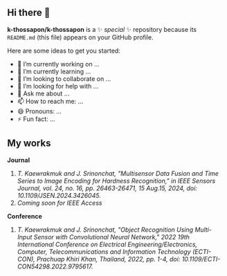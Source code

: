 ## Hi there 👋


**k-thossapon/k-thossapon** is a ✨ _special_ ✨ repository because its `README.md` (this file) appears on your GitHub profile.

Here are some ideas to get you started:

- 🔭 I’m currently working on ...
- 🌱 I’m currently learning ...
- 👯 I’m looking to collaborate on ...
- 🤔 I’m looking for help with ...
- 💬 Ask me about ...
- 📫 How to reach me: ...
- 😄 Pronouns: ...
- ⚡ Fun fact: ...

## My works
**Journal**
1. *T. Kaewrakmuk and J. Srinonchat, "Multisensor Data Fusion and Time Series to Image Encoding for Hardness Recognition," in IEEE Sensors Journal, vol. 24, no. 16, pp. 26463-26471, 15 Aug.15, 2024, doi: 10.1109/JSEN.2024.3426045.*
2. *Coming soon for IEEE Access*

**Conference**
1. *T. Kaewrakmuk and J. Srinonchat, "Object Recognition Using Multi-Input Sensor with Convolutional Neural Network," 2022 19th International Conference on Electrical Engineering/Electronics, Computer, Telecommunications and Information Technology (ECTI-CON), Prachuap Khiri Khan, Thailand, 2022, pp. 1-4, doi: 10.1109/ECTI-CON54298.2022.9795617.*
